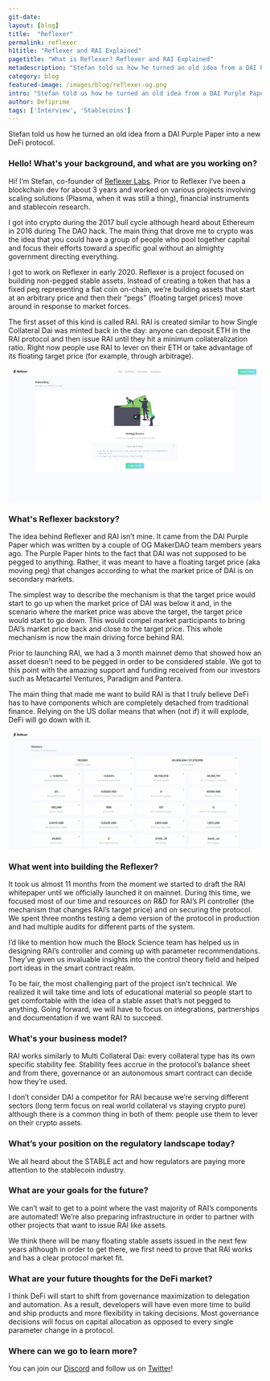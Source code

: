 ```yaml
---
git-date:
layout: [blog]
title:  "Reflexer"
permalink: reflexer
h1title: "Reflexer and RAI Explained"
pagetitle: "What is Reflexer? Reflexer and RAI Explained"
metadescription: "Stefan told us how he turned an old idea from a DAI Purple Paper into a new DeFi protocol"
category: blog
featured-image: /images/blog/reflexer-og.png
intro: "Stefan told us how he turned an old idea from a DAI Purple Paper into a new DeFi protocol"
author: Defiprime
tags: ['Interview', 'Stablecoins']
---
```

Stefan told us how he turned an old idea from a DAI Purple Paper into a new DeFi protocol.

### Hello! What's your background, and what are you working on?

Hi! I’m Stefan, co-founder of [Reflexer Labs](https://reflexer.finance/). Prior to Reflexer I’ve been a blockchain dev for about 3 years and worked on various projects involving scaling solutions (Plasma, when it was still a thing), financial instruments and stablecoin research.

I got into crypto during the 2017 bull cycle although heard about Ethereum in 2016 during The DAO hack. The main thing that drove me to crypto was the idea that you could have a group of people who pool together capital and focus their efforts toward a specific goal without an almighty government directing everything.

I got to work on Reflexer in early 2020. Reflexer is a project focused on building non-pegged stable assets. Instead of creating a token that has a fixed peg representing a fiat coin on-chain, we’re building assets that start at an arbitrary price and then their “pegs” (floating target prices) move around in response to market forces.

The first asset of this kind is called RAI. RAI is created similar to how Single Collateral Dai was minted back in the day: anyone can deposit ETH in the RAI protocol and then issue RAI until they hit a minimum collateralization ratio. Right now people use RAI to lever on their ETH or take advantage of its floating target price (for example, through arbitrage).


[![](/images/blog/reflexer/image1.webp)](/images/blog/reflexer/image1.webp)



### What's Reflexer backstory?

The idea behind Reflexer and RAI isn’t mine. It came from the DAI Purple Paper which was written by a couple of OG MakerDAO team members years ago. The Purple Paper hints to the fact that DAI was not supposed to be pegged to anything. Rather, it was meant to have a floating target price (aka moving peg) that changes according to what the market price of DAI is on secondary markets.

The simplest way to describe the mechanism is that the target price would start to go up when the market price of DAI was below it and, in the scenario where the market price was above the target, the target price would start to go down. This would compel market participants to bring DAI’s market price back and close to the target price. This whole mechanism is now the main driving force behind RAI.

Prior to launching RAI, we had a 3 month mainnet demo that showed how an asset doesn’t need to be pegged in order to be considered stable. We got to this point with the amazing support and funding received from our investors such as Metacartel Ventures, Paradigm and Pantera.

The main thing that made me want to build RAI is that I truly believe DeFi has to have components which are completely detached from traditional finance. Relying on the US dollar means that when (not if) it will explode, DeFi will go down with it.


[![](/images/blog/reflexer/image2.webp)](/images/blog/reflexer/image2.webp)



### What went into building the Reflexer?

It took us almost 11 months from the moment we started to draft the RAI whitepaper until we officially launched it on mainnet. During this time, we focused most of our time and resources on R&D for RAI’s PI controller (the mechanism that changes RAI’s target price) and on securing the protocol. We spent three months testing a demo version of the protocol in production and had multiple audits for different parts of the system.

I’d like to mention how much the Block Science team has helped us in designing RAI’s controller and coming up with parameter recommendations. They’ve given us invaluable insights into the control theory field and helped port ideas in the smart contract realm.

To be fair, the most challenging part of the project isn’t technical. We realized it will take time and lots of educational material so people start to get comfortable with the idea of a stable asset that’s not pegged to anything. Going forward, we will have to focus on integrations, partnerships and documentation if we want RAI to succeed.


### What's your business model?

RAI works similarly to Multi Collateral Dai: every collateral type has its own specific stability fee. Stability fees accrue in the protocol’s balance sheet and from there, governance or an autonomous smart contract can decide how they’re used.

I don’t consider DAI a competitor for RAI because we’re serving different sectors (long term focus on real world collateral vs staying crypto pure) although there is a common thing in both of them: people use them to lever on their crypto assets.


### What’s your position on the regulatory landscape today?

We all heard about the STABLE act and how regulators are paying more attention to the stablecoin industry.


### What are your goals for the future?

We can’t wait to get to a point where the vast majority of RAI’s components are automated! We’re also preparing infrastructure in order to partner with other projects that want to issue RAI like assets.

We think there will be many floating stable assets issued in the next few years although in order to get there, we first need to prove that RAI works and has a clear protocol market fit.


### What are your future thoughts for the DeFi market?

I think DeFi will start to shift from governance maximization to delegation and automation. As a result, developers will have even more time to build and ship products and more flexibility in taking decisions. Most governance decisions will focus on capital allocation as opposed to every single parameter change in a protocol.

### Where can we go to learn more?

You can join our [Discord](https://discord.gg/bRmTxxW) and follow us on [Twitter](https://twitter.com/reflexerfinance)!
